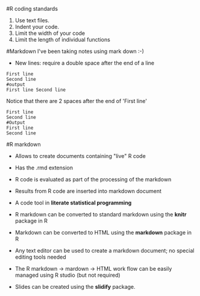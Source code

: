 #R coding standards
1. Use text files.
2. Indent your code.
3. Limit the width of your code
4. Limit the length of individual functions

#Markdown
I've been taking notes using mark down :-)

- New lines: require a double space after the end of a line

```
First line
Second line
#output
First line Second line
```

Notice that there are 2 spaces after the end of 'First line'

```
First line  
Second line
#Output
First line
Second line
```

#R markdown
- Allows to create documents containing "live" R code
- Has the .rmd extension
- R code is evaluated as part of the processing of the markdown
- Results from R code are inserted into markdown document
- A code tool in **literate statistical programming**

- R markdown can be converted to standard markdown using the **knitr** package
  in R
- Markdown can be converted to HTML using the **markdown** package in R
- Any text editor can be used to create a markdown document; no special editing
  tools needed
- The R markdown -> mardown -> HTML work flow can be easily managed using
  R studio (but not required)
- Slides can be created using the **slidify** package.
